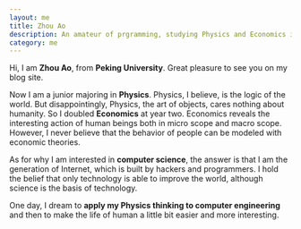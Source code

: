 ```yaml
---
layout: me
title: Zhou Ao
description: An amateur of prgramming, studying Physics and Economics in Peking University, China.
category: me
---
```


Hi, I am **Zhou Ao**, from **Peking University**. Great pleasure to see you on my blog site.

Now I am a junior majoring in **Physics**. Physics, I believe, is the logic of the world. But disappointingly, Physics, the art of objects, cares nothing about humanity. So I doubled **Economics** at year two. Economics reveals the interesting action of human beings both in micro scope and macro scope. However, I never believe that the behavior of people can be modeled with economic theories.

As for why I am interested in **computer science**, the answer is that I am the generation of Internet, which is built by hackers and programmers. I hold the belief that only technology is able to improve the world, although science is the basis of technology.

One day, I dream to **apply my Physics thinking to computer engineering** and then to make the life of human a little bit easier and more interesting.

